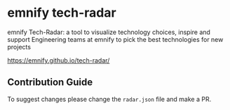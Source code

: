 # emnify tech-radar
emnify Tech-Radar: a tool to visualize technology choices, inspire and support Engineering teams at emnify to pick the best technologies for new projects

https://emnify.github.io/tech-radar/

## Contribution Guide

To suggest changes please change the `radar.json` file and make a PR.
